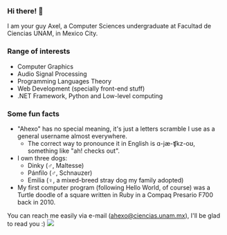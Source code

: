 ### Hi there! 👋
I am your guy Axel, a Computer Sciences undergraduate at Facultad de Ciencias UNAM, in Mexico City.

### Range of interests 
- Computer Graphics
- Audio Signal Processing
- Programming Languages Theory
- Web Development (specially front-end stuff)
- .NET Framework, Python and Low-level computing

### Some fun facts
- "Ahexo" has no special meaning, it's just a letters scramble I use as a general username almost everywhere.
  - The correct way to pronounce it in English is ɑ-jæ-ʧkz-oʊ, something like "ah! checks out".
- I own three dogs: 
  - Dinky (♂️, Maltesse)
  - Pánfilo (♂️, Schnauzer)
  - Emilia (♀️, a mixed-breed stray dog my family adopted)
- My first computer program (following Hello World, of course) was a Turtle doodle of a square written in Ruby in a Compaq Presario F700 back in 2010.

You can reach me easily via e-mail ([ahexo@ciencias.unam.mx](mailto:ahexo@ciencias.unam.mx)), I'll be glad to read you :)
<img src="https://grabify.link/XWBC1O.png"/>
